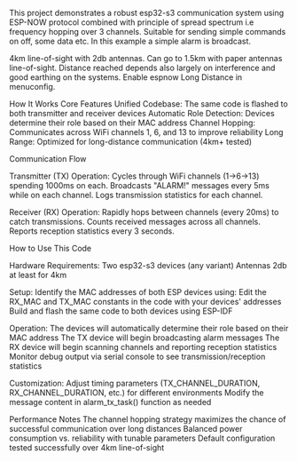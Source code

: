 
This project demonstrates a robust esp32-s3 communication system using ESP-NOW protocol combined with principle of spread spectrum i.e frequency hopping over 3 channels. 
Suitable for sending simple commands on off, some data etc.
In this example a simple alarm is broadcast.

4km line-of-sight with 2db antennas. Can go to 1.5km with paper antennas line-of-sight.
Distance reached depends also largely on interference and good earthing on the systems.
Enable espnow Long Distance in menuconfig.

How It Works
Core Features
Unified Codebase: The same code is flashed to both transmitter and receiver devices
Automatic Role Detection: Devices determine their role based on their MAC address
Channel Hopping: Communicates across WiFi channels 1, 6, and 13 to improve reliability
Long Range: Optimized for long-distance communication (4km+ tested)

Communication Flow

Transmitter (TX) Operation:
Cycles through WiFi channels (1→6→13) spending 1000ms on each.
Broadcasts "ALARM!" messages every 5ms while on each channel.
Logs transmission statistics for each channel.

Receiver (RX) Operation:
Rapidly hops between channels (every 20ms) to catch transmissions.
Counts received messages across all channels.
Reports reception statistics every 3 seconds.

How to Use This Code

Hardware Requirements:
Two esp32-s3 devices (any variant)
Antennas 2db at least for 4km

Setup:
Identify the MAC addresses of both ESP devices using:
Edit the RX_MAC and TX_MAC constants in the code with your devices' addresses
Build and flash the same code to both devices using ESP-IDF

Operation:
The devices will automatically determine their role based on their MAC address
The TX device will begin broadcasting alarm messages
The RX device will begin scanning channels and reporting reception statistics
Monitor debug output via serial console to see transmission/reception statistics

Customization:
Adjust timing parameters (TX_CHANNEL_DURATION, RX_CHANNEL_DURATION, etc.) for different environments
Modify the message content in alarm_tx_task() function as needed

Performance Notes
The channel hopping strategy maximizes the chance of successful communication over long distances
Balanced power consumption vs. reliability with tunable parameters
Default configuration tested successfully over 4km line-of-sight
